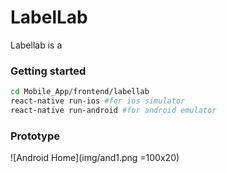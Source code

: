 # LabelLab
Labellab is a 


### Getting started 
```bash
cd Mobile_App/frontend/labellab
react-native run-ios #for ios simulator
react-native run-android #for android emulator
```
### Prototype
![Android Home](img/and1.png =100x20)
